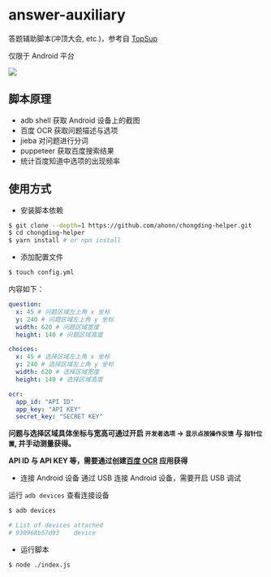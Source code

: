 # answer-auxiliary
答题辅助脚本(冲顶大会, etc.)，参考自 [TopSup](https://github.com/Skyexu/TopSup)

仅限于 Android 平台

![](http://ouv0frko5.bkt.clouddn.com/blog/uvh4k.gif)

## 脚本原理
- adb shell 获取 Android 设备上的截图
- 百度 OCR 获取问题描述与选项
- jieba 对问题进行分词
- puppeteer 获取百度搜索结果
- 统计百度知道中选项的出现频率

## 使用方式

- 安装脚本依赖
```bash
$ git clone --depth=1 https://github.com/ahonn/chongding-helper.git
$ cd chongding-helper
$ yarn install # or npm install
```

- 添加配置文件
```bash
$ touch config.yml
```

内容如下：
```yaml
question:
  x: 45 # 问题区域左上角 x 坐标
  y: 240 # 问题区域左上角 y 坐标
  width: 620 # 问题区域宽度
  height: 140 # 问题区域高度

choices:
  x: 45 # 选择区域左上角 x 坐标
  y: 240 # 选择区域左上角 y 坐标
  width: 620 # 选择区域宽度
  height: 140 # 选择区域高度

ocr:
  app_id: "API ID"
  app_key: "API KEY"
  secret_key: "SECRET KEY"
```

**问题与选择区域具体坐标与宽高可通过开启 `开发者选项` -> `显示点按操作反馈` 与 `指针位置`, 并手动测量获得。**

**API ID 与 API KEY 等，需要通过创建[百度 OCR](https://cloud.baidu.com/product/ocr/general) 应用获得**

- 连接 Android 设备
通过 USB 连接 Android 设备，需要开启 USB 调试

运行 `adb devices` 查看连接设备
```bash
$ adb devices

# List of devices attached
# 930968b57d93    device
```

- 运行脚本
```
$ node ./index.js
```
